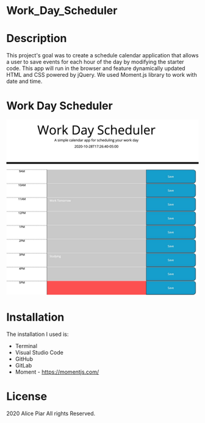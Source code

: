 # Work_Day_Scheduler

# Description
This project's goal was to create a schedule calendar application that allows a user to save events for each hour of the day by modifying the starter code. This app will run in the browser and feature dynamically updated HTML and CSS powered by jQuery.
We used  Moment.js library to work with date and time. 

# Work Day Scheduler
![image](./Assets/work_scheduler.jpeg)

# Installation
The installation I used is:
* Terminal
* Visual Studio Code
* GitHub
* GitLab
* Moment - https://momentjs.com/ 


# License

2020 Alice Piar All rights Reserved.



